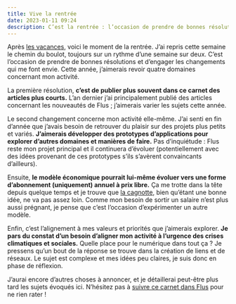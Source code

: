 ```yaml
---
title: Vive la rentrée
date: 2023-01-11 09:24
description: C’est la rentrée : l’occasion de prendre de bonnes résolutions et d’engager les changements qui me font envie.
---
```


Après [les vacances](vive-les-vacances.html), voici le moment de la rentrée. J’ai repris cette semaine le chemin du boulot, toujours sur un rythme d’une semaine sur deux. C’est l’occasion de prendre de bonnes résolutions et d’engager les changements qui me font envie. Cette année, j’aimerais revoir quatre domaines concernant mon activité.

La première résolution, **c’est de publier plus souvent dans ce carnet des articles plus courts.** L’an dernier j’ai principalement publié des articles concernant les nouveautés de Flus ; j’aimerais varier les sujets cette année.

Le second changement concerne mon activité elle-même. J’ai senti en fin d’année que j’avais besoin de retrouver du plaisir sur des projets plus petits et variés. **J’aimerais développer des prototypes d’applications pour explorer d’autres domaines et manières de faire.** Pas d’inquiétude : Flus reste mon projet principal et il continuera d’évoluer (potentiellement avec des idées provenant de ces prototypes s’ils s’avèrent convaincants d’ailleurs).

Ensuite, **le modèle économique pourrait lui-même évoluer vers une forme d’abonnement (uniquement) annuel à prix libre.** Ça me trotte dans la tête depuis quelque temps et je trouve que [la cagnotte](https://flus.fr/cagnotte), bien qu’étant une bonne idée, ne va pas assez loin. Comme mon besoin de sortir un salaire n’est plus aussi prégnant, je pense que c’est l’occasion d’expérimenter un autre modèle.

Enfin, c’est l’alignement à mes valeurs et priorités que j’aimerais explorer. **Je pars du constat d’un besoin d’aligner mon activité à l’urgence des crises climatiques et sociales.** Quelle place pour le numérique dans tout ça ? Je pressens qu’un bout de la réponse se trouve dans la création de liens et de réseaux. Le sujet est complexe et mes idées peu claires, je suis donc en phase de réflexion.

J’aurai encore d’autres choses à annoncer, et je détaillerai peut-être plus tard les sujets évoqués ici. N’hésitez pas à [suivre ce carnet dans Flus](https://app.flus.fr/collections/1697725479256195983) pour ne rien rater !